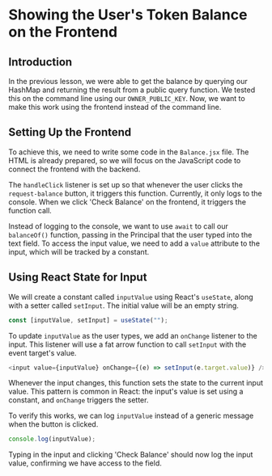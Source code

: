 # Showing the User's Token Balance on the Frontend

## Introduction

In the previous lesson, we were able to get the balance by querying our HashMap and returning the result from a public query function. We tested this on the command line using our `OWNER_PUBLIC_KEY`. Now, we want to make this work using the frontend instead of the command line.

## Setting Up the Frontend

To achieve this, we need to write some code in the `Balance.jsx` file. The HTML is already prepared, so we will focus on the JavaScript code to connect the frontend with the backend.

The `handleClick` listener is set up so that whenever the user clicks the `request-balance` button, it triggers this function. Currently, it only logs to the console. When we click 'Check Balance' on the frontend, it triggers the function call.

Instead of logging to the console, we want to use `await` to call our `balanceOf()` function, passing in the Principal that the user typed into the text field. To access the input value, we need to add a `value` attribute to the input, which will be tracked by a constant.

## Using React State for Input

We will create a constant called `inputValue` using React's `useState`, along with a setter called `setInput`. The initial value will be an empty string.

```js
const [inputValue, setInput] = useState("");
```

To update `inputValue` as the user types, we add an `onChange` listener to the input. This listener will use a fat arrow function to call `setInput` with the event target's value.

```js
<input value={inputValue} onChange={(e) => setInput(e.target.value)} />
```

Whenever the input changes, this function sets the state to the current input value. This pattern is common in React: the input's value is set using a constant, and `onChange` triggers the setter.

To verify this works, we can log `inputValue` instead of a generic message when the button is clicked.

```js
console.log(inputValue);
```

Typing in the input and clicking 'Check Balance' should now log the input value, confirming we have access to the field.
